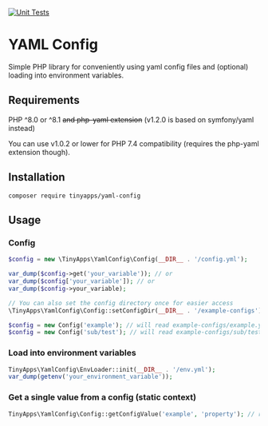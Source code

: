 [![Unit Tests](https://github.com/tinyappsde/yaml-config/actions/workflows/unit-test.yml/badge.svg?branch=master)](https://github.com/tinyappsde/yaml-config/actions/workflows/unit-test.yml)

# YAML Config
Simple PHP library for conveniently using yaml config files and (optional) loading into environment variables.

## Requirements
PHP ^8.0 or ^8.1 ~~and php-yaml extension~~ (v1.2.0 is based on symfony/yaml instead)

You can use v1.0.2 or lower for PHP 7.4 compatibility (requires the php-yaml extension though).

## Installation
`composer require tinyapps/yaml-config`

## Usage

### Config
```php
$config = new \TinyApps\YamlConfig\Config(__DIR__ . '/config.yml');

var_dump($config->get('your_variable')); // or
var_dump($config['your_variable']); // or
var_dump($config->your_variable);

// You can also set the config directory once for easier access
\TinyApps\YamlConfig\Config::setConfigDir(__DIR__ . '/example-configs');

$config = new Config('example'); // will read example-configs/example.yml
$config = new Config('sub/test'); // will read example-configs/sub/test.yml
```

### Load into environment variables
```php
TinyApps\YamlConfig\EnvLoader::init(__DIR__ . '/env.yml');
var_dump(getenv('your_environment_variable'));
```

### Get a single value from a config (static context)
```php
TinyApps\YamlConfig\Config::getConfigValue('example', 'property'); // returns the "property" value from example config
```
